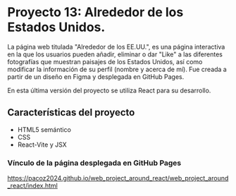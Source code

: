# Proyecto 13: Alrededor de los Estados Unidos.

La página web titulada "Alrededor de los EE.UU.", es una página interactiva en la que los usuarios pueden añadir, eliminar o dar "Like" a las diferentes fotografías que muestran paisajes de los Estados Unidos, así como modificar la información de su perfil (nombre y acerca de mí). Fue creada a partir de un diseño en Figma y desplegada en GitHub Pages.

En esta última versión del proyecto se utiliza React para su desarrollo.

## Características del proyecto

- HTML5 semántico
- CSS
- React-Vite y JSX

### Vínculo de la página desplegada en GitHub Pages

https://pacoz2024.github.io/web_project_around_react/web_project_around_react/index.html
